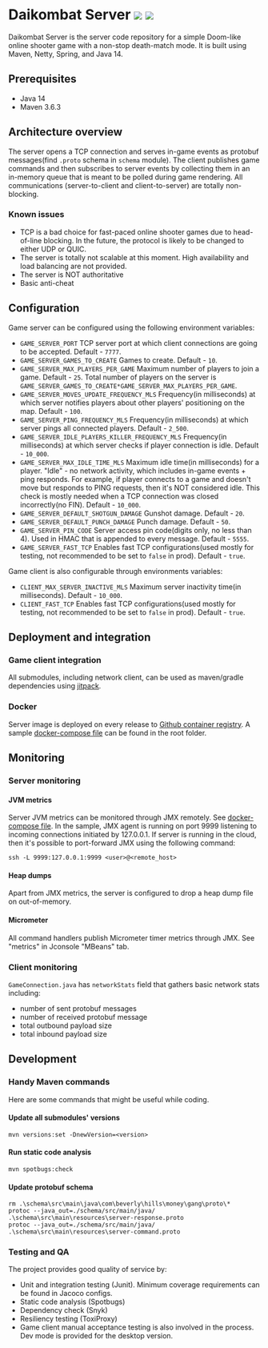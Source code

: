 
# Daikombat Server [![](https://jitpack.io/v/beverly-hills-money-gangster/Daikombat-server.svg)](https://jitpack.io/#beverly-hills-money-gangster/Daikombat-server) [![](https://snyk.io/test/github/beverly-hills-money-gangster/Daikombat-server/badge.svg)](https://snyk.io/test/github/beverly-hills-money-gangster/Daikombat-server)

Daikombat Server is the server code repository for a simple Doom-like online shooter game with a non-stop death-match mode. It is built using Maven, Netty, Spring, and Java 14.

## Prerequisites

- Java 14
- Maven 3.6.3


## Architecture overview

The server opens a TCP connection and serves in-game events as protobuf messages(find `.proto` schema in `schema` module). 
The client publishes game commands and then subscribes to server events by collecting them in an in-memory queue that is meant to be polled during game rendering. 
All communications (server-to-client and client-to-server) are totally non-blocking.

### Known issues

- TCP is a bad choice for fast-paced online shooter games due to head-of-line blocking. In the future, the protocol is likely to be changed to either UDP or QUIC.
- The server is totally not scalable at this moment. High availability and load balancing are not provided.
- The server is NOT authoritative
- Basic anti-cheat

## Configuration

Game server can be configured using the following environment variables:

- `GAME_SERVER_PORT`  TCP server port at which client connections are going to be accepted. Default - `7777`.
- `GAME_SERVER_GAMES_TO_CREATE` Games to create. Default - `10`.
- `GAME_SERVER_MAX_PLAYERS_PER_GAME` Maximum number of players to join a game. Default - `25`. Total number of players on the server is `GAME_SERVER_GAMES_TO_CREATE*GAME_SERVER_MAX_PLAYERS_PER_GAME`.
- `GAME_SERVER_MOVES_UPDATE_FREQUENCY_MLS` Frequency(in milliseconds) at which server notifies players about other players' positioning on the map. Default - `100`.
- `GAME_SERVER_PING_FREQUENCY_MLS` Frequency(in milliseconds) at which server pings all connected players. Default - `2_500`.
- `GAME_SERVER_IDLE_PLAYERS_KILLER_FREQUENCY_MLS` Frequency(in milliseconds) at which server checks if player connection is idle. Default - `10_000`.
- `GAME_SERVER_MAX_IDLE_TIME_MLS` Maximum idle time(in milliseconds) for a player. "Idle" - no network activity, which includes in-game events + ping responds. For example, if player connects to a game and doesn't move but responds to PING requests, then it's NOT considered idle. This check is mostly needed when a TCP connection was closed incorrectly(no FIN). Default - `10_000`.
- `GAME_SERVER_DEFAULT_SHOTGUN_DAMAGE` Gunshot damage. Default - `20`.
- `GAME_SERVER_DEFAULT_PUNCH_DAMAGE` Punch damage. Default - `50`.
- `GAME_SERVER_PIN_CODE` Server access pin code(digits only, no less than 4). Used in HMAC that is appended to every message. Default - `5555`.
- `GAME_SERVER_FAST_TCP` Enables fast TCP configurations(used mostly for testing, not recommended to be set to `false` in prod). Default - `true`.

Game client is also configurable through environments variables:

- `CLIENT_MAX_SERVER_INACTIVE_MLS` Maximum server inactivity time(in milliseconds). Default - `10_000`.
- `CLIENT_FAST_TCP` Enables fast TCP configurations(used mostly for testing, not recommended to be set to `false` in prod). Default - `true`.


## Deployment and integration

### Game client integration
All submodules, including network client, can be used as maven/gradle dependencies using [jitpack](https://jitpack.io/#beverly-hills-money-gangster/Daikombat-server).

### Docker

Server image is deployed on every release to [Github container registry](https://ghcr.io/beverly-hills-money-gangster/daikombat_server).
A sample [docker-compose file](/docker-compose.yaml) can be found in the root folder.

## Monitoring

### Server monitoring

#### JVM metrics

Server JVM metrics can be monitored through JMX remotely. See [docker-compose file](/docker-compose.yaml). 
In the sample, JMX agent is running on port 9999 listening to incoming connections initiated by 127.0.0.1. 
If server is running in the cloud, then it's possible to port-forward JMX using the following command:

```
ssh -L 9999:127.0.0.1:9999 <user>@<remote_host>
```

#### Heap dumps

Apart from JMX metrics, the server is configured to drop a heap dump file on out-of-memory.


#### Micrometer

All command handlers publish Micrometer timer metrics through JMX. See "metrics" in Jconsole "MBeans" tab.

### Client monitoring

`GameConnection.java` has `networkStats` field that gathers basic network stats including:
- number of sent protobuf messages
- number of received protobuf message
- total outbound payload size
- total inbound payload size

## Development

### Handy Maven commands

Here are some commands that might be useful while coding.

#### Update all submodules' versions
```
mvn versions:set -DnewVersion=<version>
```

#### Run static code analysis
```
mvn spotbugs:check 
```

#### Update protobuf schema

```
rm .\schema\src\main\java\com\beverly\hills\money\gang\proto\* 
protoc --java_out=./schema/src/main/java/ .\schema\src\main\resources\server-response.proto
protoc --java_out=./schema/src/main/java/ .\schema\src\main\resources\server-command.proto
```


### Testing and QA

The project provides good quality of service by:
- Unit and integration testing (Junit). Minimum coverage requirements can be found in Jacoco configs.
- Static code analysis (Spotbugs)
- Dependency check (Snyk)
- Resiliency testing (ToxiProxy)
- Game client manual acceptance testing is also involved in the process. Dev mode is provided for the desktop version.